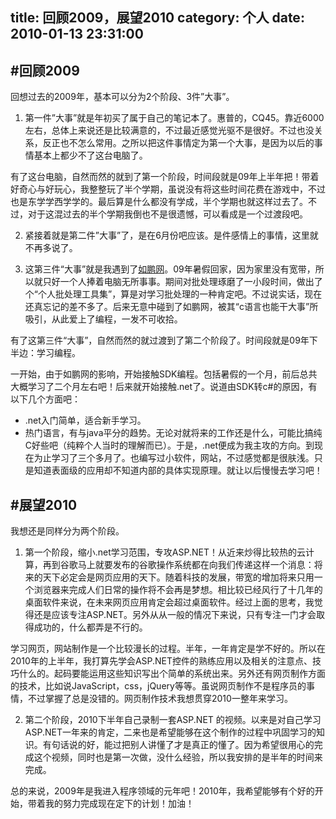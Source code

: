 title: 回顾2009，展望2010
category: 个人
date: 2010-01-13 23:31:00
---

#回顾2009
-------------------------

回想过去的2009年，基本可以分为2个阶段、3件”大事”。  

1. 第一件”大事”就是年初买了属于自己的笔记本了。惠普的，CQ45。靠近6000左右，总体上来说还是比较满意的，不过最近感觉光驱不是很好。不过也没关系，反正也不怎么常用。之所以把这件事情定为第一个大事，是因为以后的事情基本上都少不了这台电脑了。  

  有了这台电脑，自然而然的就到了第一个阶段，时间段就是09年上半年把！带着好奇心与好玩心，我整整玩了半个学期，虽说没有将这些时间花费在游戏中，不过也是东学学西学学的。最后算是什么都没有学成，半个学期也就这样过去了。不过，对于这混过去的半个学期我倒也不是很遗憾，可以看成是一个过渡段吧。  

2. 紧接着就是第二件”大事”了，是在6月份吧应该。是件感情上的事情，这里就不再多说了。  

3. 这第三件“大事”就是我遇到了[如鹏网](www.rupeng.com)。09年暑假回家，因为家里没有宽带，所以就只好一个人捧着电脑无所事事。期间对批处理琢磨了一小段时间，做出了个“个人批处理工具集”，算是对学习批处理的一种肯定吧。不过说实话，现在还真忘记的差不多了。后来无意中碰到了如鹏网，被其“c语言也能干大事”所吸引，从此爱上了编程，一发不可收拾。  

有了这第三件“大事”，自然而然的就过渡到了第二个阶段了。时间段就是09年下半边：学习编程。  

一开始，由于如鹏网的影响，开始接触SDK编程。包括暑假的一个月，前后总共大概学习了二个月左右吧！后来就开始接触.net了。说道由SDK转c#的原因，有以下几个方面吧：  
* .net入门简单，适合新手学习。
* 热门语言，有与java平分的趋势。无论对就将来的工作还是什么，可能比搞纯C好些吧（纯粹个人当时的理解而已）。于是，.net便成为我主攻的方向。到现在为止学习了三个多月了。也编写过小软件，网站，不过感觉都是很肤浅。只是知道表面级的应用却不知道内部的具体实现原理。就让以后慢慢去学习吧！  

#展望2010
--------------------------

我想还是同样分为两个阶段。  

1. 第一个阶段，缩小.net学习范围，专攻ASP.NET！从近来炒得比较热的云计算，再到谷歌马上就要发布的谷歌操作系统都在向我们传递这样一个消息：将来的天下必定会是网页应用的天下。随着科技的发展，带宽的增加将来只用一个浏览器来完成人们日常的操作将不会再是梦想。相比较已经风行了十几年的桌面软件来说，在未来网页应用肯定会超过桌面软件。经过上面的思考，我觉得还是应该专注ASP.NET。另外从从一般的情况下来说，只有专注一门才会取得成功的，什么都弄是不行的。  

  学习网页，网站制作是一个比较漫长的过程。半年，一年肯定是学不好的。所以在2010年的上半年，我打算先学会ASP.NET控件的熟练应用以及相关的注意点、技巧什么的。起码要能运用这些知识写出个简单的系统出来。另外还有网页制作方面的技术，比如说JavaScript，css，jQuery等等。虽说网页制作不是程序员的事情，不过掌握了总是没错的。网页制作技术我想贯穿2010一整年来学习。  

2. 第二个阶段，2010下半年自己录制一套ASP.NET 的视频。以来是对自己学习ASP.NET一年来的肯定，二来也是希望能够在这个制作的过程中巩固学习的知识。有句话说的好，能过把别人讲懂了才是真正的懂了。因为希望很用心的完成这个视频，同时也是第一次做，没什么经验，所以我安排的是半年的时间来完成。  

总的来说，2009年是我进入程序领域的元年吧！2010年，我希望能够有个好的开始，带着我的努力完成现在定下的计划！加油！
 
